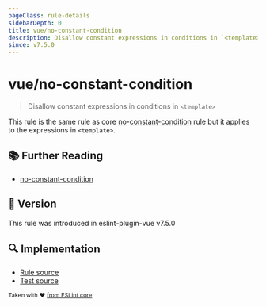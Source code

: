 ```yaml
---
pageClass: rule-details
sidebarDepth: 0
title: vue/no-constant-condition
description: Disallow constant expressions in conditions in `<template>`
since: v7.5.0
---
```


# vue/no-constant-condition

> Disallow constant expressions in conditions in `<template>`

This rule is the same rule as core [no-constant-condition] rule but it applies to the expressions in `<template>`.

## :books: Further Reading

- [no-constant-condition]

[no-constant-condition]: https://eslint.org/docs/rules/no-constant-condition

## :rocket: Version

This rule was introduced in eslint-plugin-vue v7.5.0

## :mag: Implementation

- [Rule source](https://github.com/vuejs/eslint-plugin-vue/blob/master/lib/rules/no-constant-condition.js)
- [Test source](https://github.com/vuejs/eslint-plugin-vue/blob/master/tests/lib/rules/no-constant-condition.js)

<sup>Taken with ❤️ [from ESLint core](https://eslint.org/docs/latest/rules/no-constant-condition)</sup>
